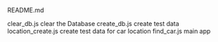 README.md

clear_db.js		clear the Database
create_db.js		create test data 
location_create.js	create test data for car location
find_car.js		main app
	


